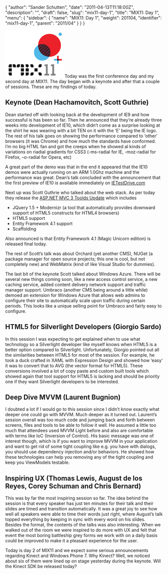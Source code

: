 {
  "author": "Sander Schutten",
  "date": "2011-04-13T11:18:00Z",
  "description": "",
  "draft": false,
  "slug": "mix11-day-1",
  "title": "MIX11: Day 1",
  "menu": {
    "sidebar": {
      "name": "MIX11: Day 1",
      "weight": 201104,
      "identifier": "mix11-day-1",
      "parent": "2011/04"
    }
  }
}


[![](images/DevExpress_MIX2011_7290E0D7.png "MIX2011 logo")](images/DevExpress_MIX2011_7290E0D7.png)Today was the first conference day and my second day at MIX11. The day began with a keynote and after that a couple of sessions. These are my findings of today.

## Keynote (Dean Hachamovitch, Scott Guthrie)

Dean started off with looking back at the development of IE9 and how successful is has been so far. Then he announced that they’re already three weeks into development of IE10, which didn’t come as a surprise looking at the shirt he was wearing with a bit TEN on it with the ‘E’ being the IE logo. The rest of his talk goes on showing the performance compared to ‘other’ browsers (it was Chrome) and how much the standards have conformed. I’m no big HTML fan and got the creeps when he showed al kinds of variations on riadial gradients for CSS3 (-ms-radial for IE, -moz-radial for Firefox, –o-radial for Opera, etc)

A great part of the demo was that in the end it appeared that the IE10 demos were actually running on an ARM 1.0Ghz machine and the performance was great. Dean’s talk concluded with the announcement that the first preview of IE10 is available immediately on [IETestDrive.com](http://ietestdrive.com)

Next up was Scott Guthrie who talked about the web stack. As per today they release the [ASP.NET MVC 3 Toolds Update](http://www.microsoft.com/downloads/en/details.aspx?FamilyID=82CBD599-D29A-43E3-B78B-0F863D22811A&displaylang=en) which includes

- JQuery 1.5 + Modernizr (a tool that automatically provides downward support of HTML5 constructs for HTML4 browsers)
- HTML5 support
- Entity Framework 4.1 support
- Scaffolding

Also announced is that Entity Framework 4.1 (Magic Unicorn edition) is released final today.

The rest of Scott’s talk was about Orchard (yet another CMS), NUGet (a package manager for open source projects; this one is cool, but not completely new) and WebMatrix (kind of like Visual Studio for dummies).

The last bit of the keynote Scott talked about Windows Azure. There will be several new things coming soon, like a new access control service, a new caching service, added content delivery network support and traffic manager support. Umbraco (another CMS being around a little while) demoed an extension for Windows Azure that allows web admins to configure their site to automatically scale upon traffic during certain periods. This looks like a unique selling point for Umbraco and fairly easy to configure.

## HTML5 for Silverlight Developers (Giorgio Sardo)

In this session I was expecting to get explained when to use what technology so a Silverlight developer like myself knows when HTML5 is a better option compared to Silverlight. Unfortunately, Giorgio pointed out all the similarities between HTML5 for most of the session. For example, he took a duck crafted in XAML with Expression Design and showed how ‘easy’ it was to convert that to AVG (the vector format for HTML5). These conversions involved a lot of copy paste and custom built tools which showed again that tool support for HTML5 is lacking and should be priority one if they want Silverlight developers to be interested.

## Deep Dive MVVM (Laurent Bugnion)

I doubted a lot if I would go to this session since I didn’t know exactly what deeper one could go with MVVM. Much deeper as it turned out. Laurent’s session overall was too much code and jumping back and forth between screens, files and tools to be able to follow it well. He assumed a little too much that attendees used MVVM Light before and also are comfortable with terms like IoC (Inversion of Control). His basic message was one of interest though, which is if you want to improve MVVM in your application and want to get rid of some tight coupling like e.g. you have with dialogs, you should use dependency injection and/or behaviors. He showed how these technologies can help you removing any of the tight coupling and keep you ViewModels testable.

## Inspiring UX (Thomas Lewis, August de los Reyes, Corey Schuman and Chris Bernard)

This was by far the most inspiring session so far. The idea behind the session is that every speaker has just ten minutes for their talk and their slides are timed and transition automatically. It was a great joy to see how well all speakers were able to time their words just right, where August’s talk topped everything by keeping in sync with every word on his slides. Besides the format, the contents of the talks was also interesting. When we walked out of the room we were inspired to do more with UX and felt that event the most boring battleship grey forms we work with on a daily basis could be improved to make it a pleasant experience for the user.

Today is day 2 of MIX11 and we expect some serious announcements regarding Kinect and Windows Phone 7. Why Kinect? Well, we noticed about six of them were lined op on stage yesterday during the keynote. Will the Kinect SDK be released today?

